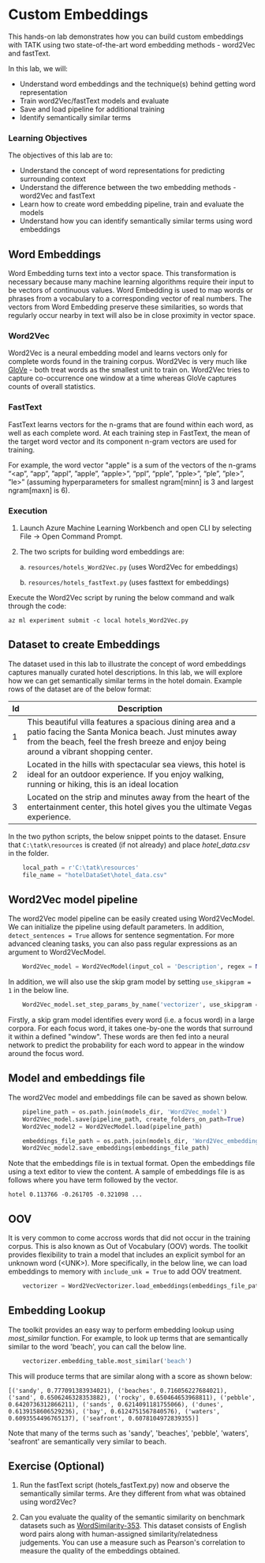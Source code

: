 # Custom Embeddings

This hands-on lab demonstrates how you can build custom embeddings with TATK using two state-of-the-art word embedding methods - word2Vec and fastText.

In this lab, we will:
- Understand word embeddings and the technique(s) behind getting word representation
- Train word2Vec/fastText models and evaluate
- Save and load pipeline for additional training
- Identify semantically similar terms

### Learning Objectives ###

The objectives of this lab are to:

- Understand the concept of word representations for predicting surrounding context
- Understand the difference between the two embedding methods - word2Vec and fastText
- Learn how to create word embedding pipeline, train and evaluate the models
- Understand how you can identify semantically similar terms using word embeddings

## Word Embeddings

Word Embedding turns text into a vector space. This transformation is necessary because many machine learning algorithms require their input to be vectors of continuous values. Word Embedding is used to map words or phrases from a vocabulary to a corresponding vector of real numbers. The vectors from Word Embedding preserve these similarities, so words that regularly occur nearby in text will also be in close proximity in vector space.

### Word2Vec

Word2Vec is a neural embedding model and learns vectors only for complete words found in the training corpus. Word2Vec is very much like [GloVe](https://nlp.stanford.edu/projects/glove/)  - both treat words as the smallest unit to train on. Word2Vec tries to capture co-occurrence one window at a time whereas GloVe captures counts of overall statistics.

### FastText

FastText learns vectors for the n-grams that are found within each word, as well as each complete word. At each training step in FastText, the mean of the target word vector and its component n-gram vectors are used for training. 

For example, the word vector "apple" is a sum of the vectors of the n-grams “<ap”, “app”, ”appl”, ”apple”, ”apple>”, “ppl”, “pple”, ”pple>”, “ple”, ”ple>”, ”le>” (assuming hyperparameters for smallest ngram[minn] is 3 and largest ngram[maxn] is 6). 

### Execution

1. Launch Azure Machine Learning Workbench and open CLI by selecting File -> Open Command Prompt.

2. The two scripts for building word embeddings are:
    
    a. ```resources/hotels_Word2Vec.py``` (uses Word2Vec for embeddings)
    
    b. ```resources/hotels_fastText.py``` (uses fasttext for embeddings)

Execute the Word2Vec script by runing the below command and walk through the code:

```az ml experiment submit -c local hotels_Word2Vec.py```

## Dataset to create Embeddings

The dataset used in this lab to illustrate the concept of word embeddings captures manually curated hotel descriptions. In this lab, we will explore how we can get semantically similar terms in the hotel domain. Example rows of the dataset are of the below format:

| Id | Description |
| ----- | ----- |
| 1 | This beautiful villa features a spacious dining area and a patio facing the Santa Monica beach. Just minutes away from the beach, feel the fresh breeze and enjoy being around a vibrant shopping center.|
| 2 | Located in the hills with spectacular sea views, this hotel is ideal for an outdoor experience. If you enjoy walking, running or hiking, this is an ideal location |
| 3 | Located on the strip and minutes away from the heart of the entertainment center, this hotel gives you the ultimate Vegas experience. |


In the two python scripts, the below snippet points to the dataset. Ensure that ````C:\tatk\resources```` is created (if not already) and place _hotel_data.csv_ in the folder.

````python
    local_path = r'C:\tatk\resources'
    file_name = "hotelDataSet\hotel_data.csv"
````

## Word2Vec model pipeline

The word2Vec model pipeline can be easily created using Word2VecModel. We can initialize the pipeline using default parameters. In addition, ````detect_sentences = True```` allows for sentence segmentation. For more advanced cleaning tasks, you can also pass regular expressions as an argument to Word2VecModel.

````python
    Word2Vec_model = Word2VecModel(input_col = 'Description', regex = None, detect_sentences = True)
````

In addition, we will also use the skip gram model by setting ````use_skipgram = 1```` in the below line.

````python
    Word2Vec_model.set_step_params_by_name('vectorizer', use_skipgram = 1) 
````

Firstly, a skip gram model identifies every word (i.e. a focus word) in a large corpora. For each focus word, it takes one-by-one the words that surround it within a defined "window". These words are then fed into a neural network to predict the probability for each word to appear in the window around the focus word.

## Model and embeddings file

The word2Vec model and embeddings file can be saved as shown below.

````python
    pipeline_path = os.path.join(models_dir, 'Word2Vec_model')
    Word2Vec_model.save(pipeline_path, create_folders_on_path=True)
    Word2Vec_model2 = Word2VecModel.load(pipeline_path)

    embeddings_file_path = os.path.join(models_dir, 'Word2Vec_embeddings.txt')
    Word2Vec_model2.save_embeddings(embeddings_file_path)
````

Note that the embeddings file is in textual format. Open the embeddings file using a text editor to view the content. A sample of embeddings file is as follows where you have term followed by the vector.

````hotel 0.113766 -0.261705 -0.321098 ...````

## OOV

It is very common to come accross words that did not occur in the training corpus. This is also known as Out of Vocabulary (OOV) words. The toolkit provides flexibility to train a model that includes an explicit symbol for an unknown word (\<UNK\>). More specifically, in the below line, we can load embeddings to memory with ````include_unk = True```` to add OOV treatment.

````python
    vectorizer = Word2VecVectorizer.load_embeddings(embeddings_file_path, include_unk = True, unk_method = 'rnd', unk_vector = None, unk_word = '<UNK>')
````

## Embedding Lookup

The toolkit provides an easy way to perform embedding lookup using _most_similar_ function. For example, to look up terms that are semantically similar to the word 'beach', you can call the below line. 

````python
    vectorizer.embedding_table.most_similar('beach')
````

This will produce terms that are similar along with a score as shown below:

````
[('sandy', 0.777091383934021), ('beaches', 0.716056227684021), ('sand', 0.6506246328353882), ('rocky', 0.650464653968811), ('pebble', 0.6420736312866211), ('sands', 0.6214091181755066), ('dunes', 0.6139158606529236), ('bay', 0.6124751567840576), ('waters', 0.6093554496765137), ('seafront', 0.6078104972839355)]
````

Note that many of the terms such as 'sandy', 'beaches', 'pebble', 'waters', 'seafront' are semantically very similar to beach.

## Exercise (Optional)

1. Run the fastText script (hotels_fastText.py) now and observe the semantically similar terms. Are they different from what was obtained using word2Vec?

2. Can you evaluate the quality of the semantic similarity on benchmark datasets such as [WordSimilarity-353](http://www.cs.technion.ac.il/~gabr/resources/data/wordsim353/). This dataset consists of English word pairs along with human-assigned similarity/relatedness judgements. You can use a measure such as Pearson's correlation to measure the quality of the embeddings obtained.